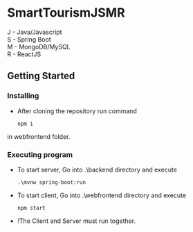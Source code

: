 # SmartTourismJSMR

J - Java/Javascript  
S - Spring Boot  
M - MongoDB/MySQL  
R - ReactJS  

## Getting Started

### Installing

* After cloning the repository run command 
  ```
  npm i
  ```
  
in webfrontend folder.
### Executing program

* To start server, Go into .\backend directory and execute
  ```
  .\mvnw spring-boot:run
  ```
* To start client, Go into .\webfrontend directory and execute
  ```
  npm start
  ```
* !The Client and Server must run together.
